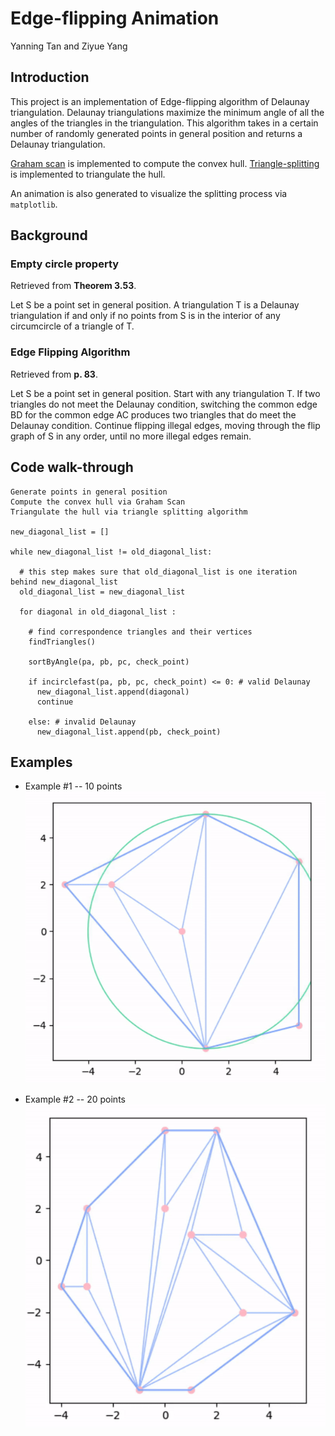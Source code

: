 # Edge-flipping Animation
Yanning Tan and Ziyue Yang

## Introduction

This project is an implementation of Edge-flipping algorithm of Delaunay triangulation. Delaunay triangulations maximize the minimum angle of all the angles of the triangles in the triangulation. This algorithm  takes in a certain number of randomly generated points in general position and returns a Delaunay triangulation.


[Graham scan](https://replit.com/@ZiyueYang1/Graham-animation#README.md) is implemented to compute the convex hull. [Triangle-splitting](https://replit.com/@ZiyueYang1/Triangle-Splitting-Animation#README.md) is implemented to triangulate the hull. 

An animation is also generated to visualize the splitting process via `matplotlib`. 

## Background

### Empty circle property 

Retrieved from **Theorem 3.53**.

Let S be a point set in general position. A triangulation T is a Delaunay triangulation if and only if no points from S is in the interior of any circumcircle of a triangle of T.

### Edge Flipping Algorithm

Retrieved from **p. 83**. 

Let S be a point set in general position. Start with any triangulation T. If two triangles do not meet the Delaunay condition, switching the common edge BD for the common edge AC produces two triangles that do meet the Delaunay condition. Continue flipping illegal edges, moving through the flip graph of S in any order, until no more illegal edges remain. 

## Code walk-through

```
Generate points in general position
Compute the convex hull via Graham Scan
Triangulate the hull via triangle splitting algorithm 

new_diagonal_list = []

while new_diagonal_list != old_diagonal_list: 

  # this step makes sure that old_diagonal_list is one iteration behind new_diagonal_list
  old_diagonal_list = new_diagonal_list 
    
  for diagonal in old_diagonal_list :
    
    # find correspondence triangles and their vertices
    findTriangles() 
  
    sortByAngle(pa, pb, pc, check_point)

    if incirclefast(pa, pb, pc, check_point) <= 0: # valid Delaunay
      new_diagonal_list.append(diagonal)
      continue
      
    else: # invalid Delaunay
      new_diagonal_list.append(pb, check_point)
```

## Examples
- Example #1 -- 10 points
![10 points](10_point_example.gif)

-  Example #2 -- 20 points
![20 points](20_point_example.gif)